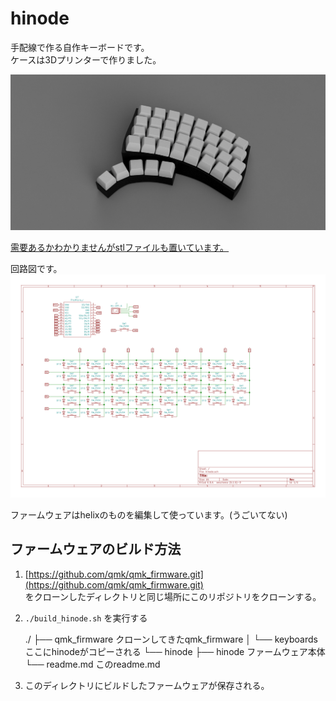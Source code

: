 # hinode

手配線で作る自作キーボードです。  
ケースは3Dプリンターで作りました。

![](hinode.png)

[需要あるかわかりませんがstlファイルも置いています。](./hinode.stl)

回路図です。
![](hinode.svg)

ファームウェアはhelixのものを編集して使っています。(うごいてない)

## ファームウェアのビルド方法

1. [https://github.com/qmk/qmk_firmware.git](https://github.com/qmk/qmk_firmware.git)  
をクローンしたディレクトリと同じ場所にこのリポジトリをクローンする。

2. `./build_hinode.sh` を実行する

	./
	├── qmk_firmware          クローンしてきたqmk_firmware
	│  └── keyboards         ここにhinodeがコピーされる
	└── hinode
		├── hinode            ファームウェア本体
		└── readme.md         このreadme.md

3. このディレクトリにビルドしたファームウェアが保存される。


